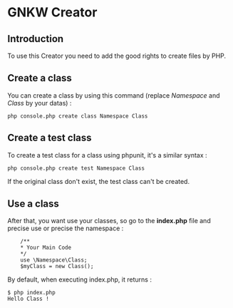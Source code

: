 # GNKW Creator

## Introduction

To use this Creator you need to add the good rights to create files by PHP.

## Create a class

You can create a class by using this command (replace _Namespace_ and _Class_ by your datas) :

	php console.php create class Namespace Class

## Create a test class

To create a test class for a class using phpunit, it's a similar syntax :

	php console.php create test Namespace Class

If the original class don't exist, the test class can't be created.

## Use a class

After that, you want use your classes, so go to the __index.php__ file and precise use or precise the namespace :

~~~~~~~~~~~~~{.php}
	/**
	* Your Main Code
	*/
	use \Namespace\Class;
	$myClass = new Class();
~~~~~~~~~~~~~

By default, when executing index.php, it returns :

	$ php index.php
	Hello Class !